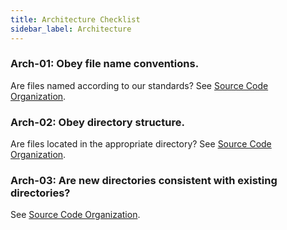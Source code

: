 ```yaml
---
title: Architecture Checklist
sidebar_label: Architecture
---
```


### Arch-01: Obey file name conventions.

Are files named according to our standards? See [Source Code Organization](../../getting-started/concepts/source-code-organization).

### Arch-02: Obey directory structure.

Are files located in the appropriate directory? See [Source Code Organization](../../getting-started/concepts/source-code-organization).

### Arch-03: Are new directories consistent with existing directories?

See [Source Code Organization](../../getting-started/concepts/source-code-organization).
